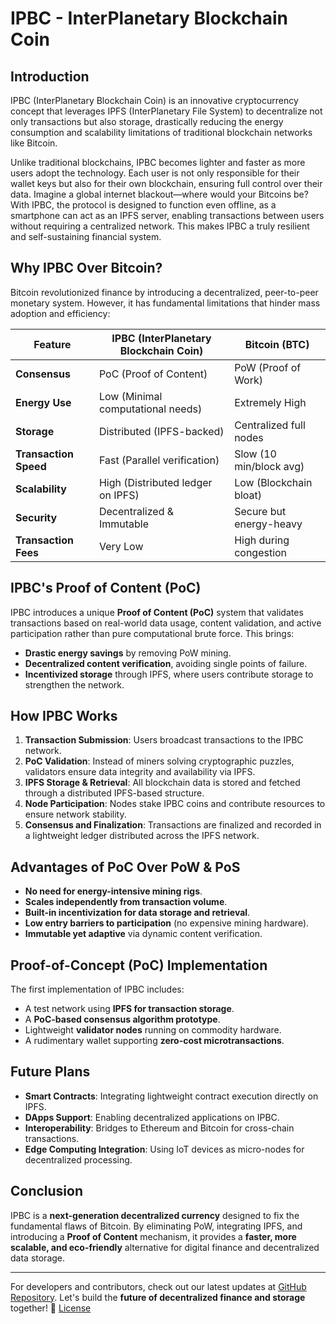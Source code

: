 # IPBC - InterPlanetary Blockchain Coin

## Introduction

IPBC (InterPlanetary Blockchain Coin) is an innovative cryptocurrency concept that leverages IPFS (InterPlanetary File System) to decentralize not only transactions but also storage, drastically reducing the energy consumption and scalability limitations of traditional blockchain networks like Bitcoin.

Unlike traditional blockchains, IPBC becomes lighter and faster as more users adopt the technology. Each user is not only responsible for their wallet keys but also for their own blockchain, ensuring full control over their data. Imagine a global internet blackout—where would your Bitcoins be? With IPBC, the protocol is designed to function even offline, as a smartphone can act as an IPFS server, enabling transactions between users without requiring a centralized network. This makes IPBC a truly resilient and self-sustaining financial system.

## Why IPBC Over Bitcoin?

Bitcoin revolutionized finance by introducing a decentralized, peer-to-peer monetary system. However, it has fundamental limitations that hinder mass adoption and efficiency:

| Feature               | IPBC (InterPlanetary Blockchain Coin) | Bitcoin (BTC)           |
| --------------------- | ------------------------------------- | ----------------------- |
| **Consensus**         | PoC (Proof of Content)                | PoW (Proof of Work)     |
| **Energy Use**        | Low (Minimal computational needs)     | Extremely High          |
| **Storage**           | Distributed (IPFS-backed)             | Centralized full nodes  |
| **Transaction Speed** | Fast (Parallel verification)          | Slow (10 min/block avg) |
| **Scalability**       | High (Distributed ledger on IPFS)     | Low (Blockchain bloat)  |
| **Security**          | Decentralized & Immutable             | Secure but energy-heavy |
| **Transaction Fees**  | Very Low                              | High during congestion  |

## IPBC's Proof of Content (PoC)

IPBC introduces a unique **Proof of Content (PoC)** system that validates transactions based on real-world data usage, content validation, and active participation rather than pure computational brute force. This brings:

- **Drastic energy savings** by removing PoW mining.
- **Decentralized content verification**, avoiding single points of failure.
- **Incentivized storage** through IPFS, where users contribute storage to strengthen the network.

## How IPBC Works

1. **Transaction Submission**: Users broadcast transactions to the IPBC network.
2. **PoC Validation**: Instead of miners solving cryptographic puzzles, validators ensure data integrity and availability via IPFS.
3. **IPFS Storage & Retrieval**: All blockchain data is stored and fetched through a distributed IPFS-based structure.
4. **Node Participation**: Nodes stake IPBC coins and contribute resources to ensure network stability.
5. **Consensus and Finalization**: Transactions are finalized and recorded in a lightweight ledger distributed across the IPFS network.

## Advantages of PoC Over PoW & PoS

- **No need for energy-intensive mining rigs**.
- **Scales independently from transaction volume**.
- **Built-in incentivization for data storage and retrieval**.
- **Low entry barriers to participation** (no expensive mining hardware).
- **Immutable yet adaptive** via dynamic content verification.

## Proof-of-Concept (PoC) Implementation

The first implementation of IPBC includes:

- A test network using **IPFS for transaction storage**.
- A **PoC-based consensus algorithm prototype**.
- Lightweight **validator nodes** running on commodity hardware.
- A rudimentary wallet supporting **zero-cost microtransactions**.

## Future Plans

- **Smart Contracts**: Integrating lightweight contract execution directly on IPFS.
- **DApps Support**: Enabling decentralized applications on IPBC.
- **Interoperability**: Bridges to Ethereum and Bitcoin for cross-chain transactions.
- **Edge Computing Integration**: Using IoT devices as micro-nodes for decentralized processing.

## Conclusion

IPBC is a **next-generation decentralized currency** designed to fix the fundamental flaws of Bitcoin. By eliminating PoW, integrating IPFS, and introducing a **Proof of Content** mechanism, it provides a **faster, more scalable, and eco-friendly** alternative for digital finance and decentralized data storage.

---

For developers and contributors, check out our latest updates at [GitHub Repository](https://github.com/psdurco/IPBC). Let's build the **future of decentralized finance and storage** together! 🚀
[License](license.md)

